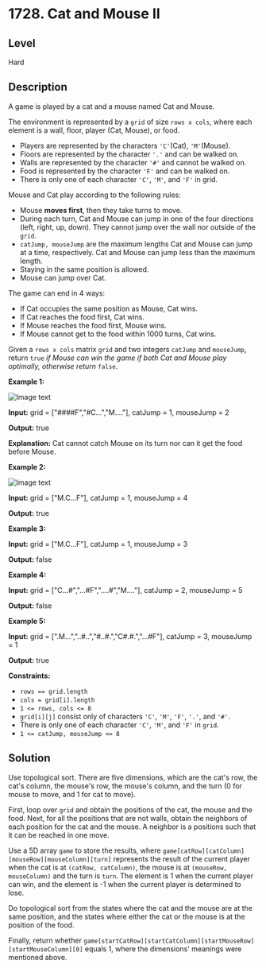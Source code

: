 # 1728. Cat and Mouse II
## Level
Hard

## Description
A game is played by a cat and a mouse named Cat and Mouse.

The environment is represented by a `grid` of size `rows x cols`, where each element is a wall, floor, player (Cat, Mouse), or food.

* Players are represented by the characters `'C'`(Cat), `'M'`(Mouse).
* Floors are represented by the character `'.'` and can be walked on.
* Walls are represented by the character `'#'` and cannot be walked on.
* Food is represented by the character `'F'` and can be walked on.
* There is only one of each character `'C'`, `'M'`, and `'F'` in grid.

Mouse and Cat play according to the following rules:

* Mouse **moves first**, then they take turns to move.
* During each turn, Cat and Mouse can jump in one of the four directions (left, right, up, down). They cannot jump over the wall nor outside of the `grid`.
* `catJump, mouseJump` are the maximum lengths Cat and Mouse can jump at a time, respectively. Cat and Mouse can jump less than the maximum length.
* Staying in the same position is allowed.
* Mouse can jump over Cat.

The game can end in 4 ways:

* If Cat occupies the same position as Mouse, Cat wins.
* If Cat reaches the food first, Cat wins.
* If Mouse reaches the food first, Mouse wins.
* If Mouse cannot get to the food within 1000 turns, Cat wins.

Given a `rows x cols` matrix `grid` and two integers `catJump` and `mouseJump`, return `true` *if Mouse can win the game if both Cat and Mouse play optimally, otherwise return* `false`.

**Example 1:**

![Image text](https://assets.leetcode.com/uploads/2020/09/12/sample_111_1955.png)

**Input:** grid = ["####F","#C...","M...."], catJump = 1, mouseJump = 2

**Output:** true

**Explanation:** Cat cannot catch Mouse on its turn nor can it get the food before Mouse.

**Example 2:**

![Image text](https://assets.leetcode.com/uploads/2020/09/12/sample_2_1955.png)

**Input:** grid = ["M.C...F"], catJump = 1, mouseJump = 4

**Output:** true

**Example 3:**

**Input:** grid = ["M.C...F"], catJump = 1, mouseJump = 3

**Output:** false

**Example 4:**

**Input:** grid = ["C...#","...#F","....#","M...."], catJump = 2, mouseJump = 5

**Output:** false

**Example 5:**

**Input:** grid = [".M...","..#..","#..#.","C#.#.","...#F"], catJump = 3, mouseJump = 1

**Output:** true

**Constraints:**

* `rows == grid.length`
* `cols = grid[i].length`
* `1 <= rows, cols <= 8`
* `grid[i][j]` consist only of characters `'C'`, `'M'`, `'F'`, `'.'`, and `'#'`.
* There is only one of each character `'C'`, `'M'`, and `'F'` in `grid`.
* `1 <= catJump, mouseJump <= 8`

## Solution
Use topological sort. There are five dimensions, which are the cat's row, the cat's column, the mouse's row, the mouse's column, and the turn (0 for mouse to move, and 1 for cat to move).

First, loop over `grid` and obtain the positions of the cat, the mouse and the food. Next, for all the positions that are not walls, obtain the neighbors of each position for the cat and the mouse. A neighbor is a positions such that it can be reached in one move.

Use a 5D array `game` to store the results, where `game[catRow][catColumn][mouseRow][mouseColumn][turn]` represents the result of the current player when the cat is at `(catRow, catColumn)`, the mouse is at `(mouseRow, mouseColumn)` and the turn is `turn`. The element is 1 when the current player can win, and the element is -1 when the current player is determined to lose.

Do topological sort from the states where the cat and the mouse are at the same position, and the states where either the cat or the mouse is at the position of the food.

Finally, return whether `game[startCatRow][startCatColumn][startMouseRow][startMouseColumn][0]` equals 1, where the dimensions' meanings were mentioned above.
